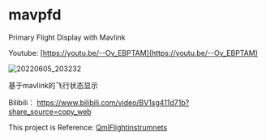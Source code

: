 # mavpfd

Primary Flight Display with Mavlink

Youtube:
[https://youtu.be/--Ov_EBPTAM](https://youtu.be/--Ov_EBPTAM)

![20220605_203232](https://user-images.githubusercontent.com/5361334/172051169-ff612c15-a2a5-430f-8dc4-01ca8f69703e.jpg)


基于mavlink的飞行状态显示

Bilibili：
https://www.bilibili.com/video/BV1sg411d71b?share_source=copy_web

This project is Reference:
[QmlFlightinstrumnets](https://github.com/berkbavas/QmlFlightInstruments)
